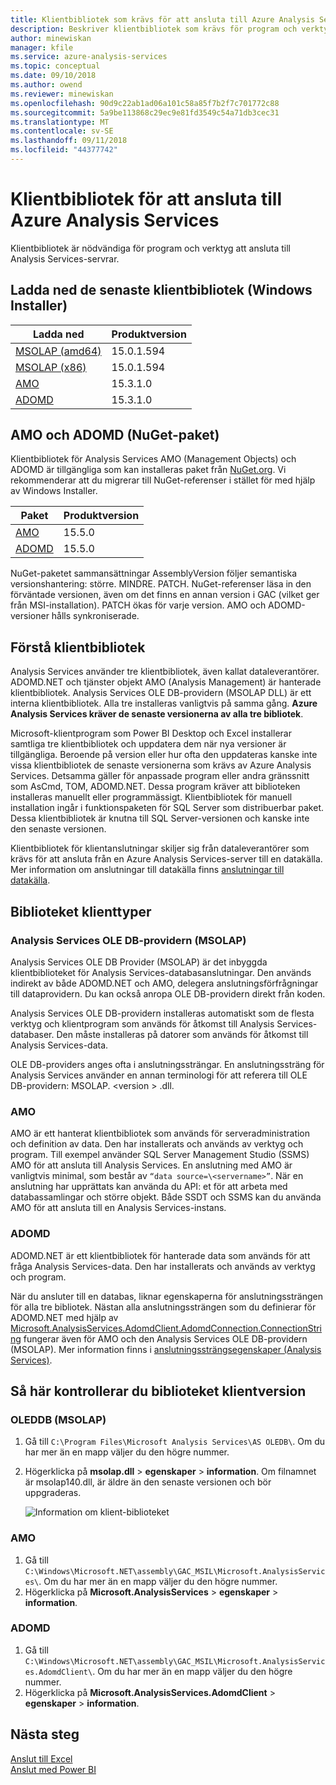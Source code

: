 ```yaml
---
title: Klientbibliotek som krävs för att ansluta till Azure Analysis Services | Microsoft Docs
description: Beskriver klientbibliotek som krävs för program och verktyg att ansluta Azure Analysis Services
author: minewiskan
manager: kfile
ms.service: azure-analysis-services
ms.topic: conceptual
ms.date: 09/10/2018
ms.author: owend
ms.reviewer: minewiskan
ms.openlocfilehash: 90d9c22ab1ad06a101c58a85f7b2f7c701772c88
ms.sourcegitcommit: 5a9be113868c29ec9e81fd3549c54a71db3cec31
ms.translationtype: MT
ms.contentlocale: sv-SE
ms.lasthandoff: 09/11/2018
ms.locfileid: "44377742"
---
```

# <a name="client-libraries-for-connecting-to-azure-analysis-services"></a>Klientbibliotek för att ansluta till Azure Analysis Services

Klientbibliotek är nödvändiga för program och verktyg att ansluta till Analysis Services-servrar. 

## <a name="download-the-latest-client-libraries-windows-installer"></a>Ladda ned de senaste klientbibliotek (Windows Installer)  

|Ladda ned  |Produktversion  | 
|---------|---------|
|[MSOLAP (amd64)](https://go.microsoft.com/fwlink/?linkid=829576)    |    15.0.1.594      |
|[MSOLAP (x86)](https://go.microsoft.com/fwlink/?linkid=829575)     |    15.0.1.594      |
|[AMO](https://go.microsoft.com/fwlink/?linkid=829578)     |   15.3.1.0    |
|[ADOMD](https://go.microsoft.com/fwlink/?linkid=829577)     |    15.3.1.0     |

## <a name="amo-and-adomd-nuget-packages"></a>AMO och ADOMD (NuGet-paket)

Klientbibliotek för Analysis Services AMO (Management Objects) och ADOMD är tillgängliga som kan installeras paket från [NuGet.org](https://www.nuget.org/). Vi rekommenderar att du migrerar till NuGet-referenser i stället för med hjälp av Windows Installer. 

|Paket  | Produktversion  | 
|---------|---------|
|[AMO](https://www.nuget.org/packages/Microsoft.AnalysisServices.retail.amd64/)    |    15.5.0     |
|[ADOMD](https://www.nuget.org/packages/Microsoft.AnalysisServices.AdomdClient.retail.amd64/)     |   15.5.0     |

NuGet-paketet sammansättningar AssemblyVersion följer semantiska versionshantering: större. MINDRE. PATCH. NuGet-referenser läsa in den förväntade versionen, även om det finns en annan version i GAC (vilket ger från MSI-installation). PATCH ökas för varje version. AMO och ADOMD-versioner hålls synkroniserade.

## <a name="understanding-client-libraries"></a>Förstå klientbibliotek

Analysis Services använder tre klientbibliotek, även kallat dataleverantörer. ADOMD.NET och tjänster objekt AMO (Analysis Management) är hanterade klientbibliotek. Analysis Services OLE DB-providern (MSOLAP DLL) är ett interna klientbibliotek. Alla tre installeras vanligtvis på samma gång. **Azure Analysis Services kräver de senaste versionerna av alla tre bibliotek**. 

Microsoft-klientprogram som Power BI Desktop och Excel installerar samtliga tre klientbibliotek och uppdatera dem när nya versioner är tillgängliga. Beroende på version eller hur ofta den uppdateras kanske inte vissa klientbibliotek de senaste versionerna som krävs av Azure Analysis Services. Detsamma gäller för anpassade program eller andra gränssnitt som AsCmd, TOM, ADOMD.NET. Dessa program kräver att biblioteken installeras manuellt eller programmässigt. Klientbibliotek för manuell installation ingår i funktionspaketen för SQL Server som distribuerbar paket. Dessa klientbibliotek är knutna till SQL Server-versionen och kanske inte den senaste versionen.  

Klientbibliotek för klientanslutningar skiljer sig från dataleverantörer som krävs för att ansluta från en Azure Analysis Services-server till en datakälla. Mer information om anslutningar till datakälla finns [anslutningar till datakälla](analysis-services-datasource.md).

## <a name="client-library-types"></a>Biblioteket klienttyper

### <a name="analysis-services-ole-db-provider-msolap"></a>Analysis Services OLE DB-providern (MSOLAP) 

 Analysis Services OLE DB Provider (MSOLAP) är det inbyggda klientbiblioteket för Analysis Services-databasanslutningar. Den används indirekt av både ADOMD.NET och AMO, delegera anslutningsförfrågningar till dataprovidern. Du kan också anropa OLE DB-providern direkt från koden.  
  
 Analysis Services OLE DB-providern installeras automatiskt som de flesta verktyg och klientprogram som används för åtkomst till Analysis Services-databaser. Den måste installeras på datorer som används för åtkomst till Analysis Services-data.  
  
 OLE DB-providers anges ofta i anslutningssträngar. En anslutningssträng för Analysis Services använder en annan terminologi för att referera till OLE DB-providern: MSOLAP. \<version > .dll.

### <a name="amo"></a>AMO  

 AMO är ett hanterat klientbibliotek som används för serveradministration och definition av data. Den har installerats och används av verktyg och program. Till exempel använder SQL Server Management Studio (SSMS) AMO för att ansluta till Analysis Services. En anslutning med AMO är vanligtvis minimal, som består av `“data source=\<servername>”`. När en anslutning har upprättats kan använda du API: et för att arbeta med databassamlingar och större objekt. Både SSDT och SSMS kan du använda AMO för att ansluta till en Analysis Services-instans.  

  
### <a name="adomd"></a>ADOMD

 ADOMD.NET är ett klientbibliotek för hanterade data som används för att fråga Analysis Services-data. Den har installerats och används av verktyg och program. 
  
 När du ansluter till en databas, liknar egenskaperna för anslutningssträngen för alla tre bibliotek. Nästan alla anslutningssträngen som du definierar för ADOMD.NET med hjälp av [Microsoft.AnalysisServices.AdomdClient.AdomdConnection.ConnectionString](https://msdn.microsoft.com/library/microsoft.analysisservices.adomdclient.adomdconnection.connectionstring.aspx) fungerar även för AMO och den Analysis Services OLE DB-providern (MSOLAP). Mer information finns i [anslutningssträngsegenskaper &#40;Analysis Services&#41;](https://docs.microsoft.com/sql/analysis-services/instances/connection-string-properties-analysis-services).  

  
##  <a name="bkmk_LibUpdate"></a> Så här kontrollerar du biblioteket klientversion   
  
### <a name="oleddb-msolap"></a>OLEDDB (MSOLAP)  
  
1.  Gå till `C:\Program Files\Microsoft Analysis Services\AS OLEDB\`. Om du har mer än en mapp väljer du den högre nummer.
  
2.  Högerklicka på **msolap.dll** > **egenskaper** > **information**. Om filnamnet är msolap140.dll, är äldre än den senaste versionen och bör uppgraderas.
    
    ![Information om klient-biblioteket](media/analysis-services-data-providers/aas-msolap-details.png)
    
  
### <a name="amo"></a>AMO

1. Gå till `C:\Windows\Microsoft.NET\assembly\GAC_MSIL\Microsoft.AnalysisServices\`. Om du har mer än en mapp väljer du den högre nummer.
2. Högerklicka på **Microsoft.AnalysisServices** > **egenskaper** > **information**.  

### <a name="adomd"></a>ADOMD

1. Gå till `C:\Windows\Microsoft.NET\assembly\GAC_MSIL\Microsoft.AnalysisServices.AdomdClient\`. Om du har mer än en mapp väljer du den högre nummer.
2. Högerklicka på **Microsoft.AnalysisServices.AdomdClient** > **egenskaper** > **information**.  


## <a name="next-steps"></a>Nästa steg
[Anslut till Excel](analysis-services-connect-excel.md)    
[Anslut med Power BI](analysis-services-connect-pbi.md)
